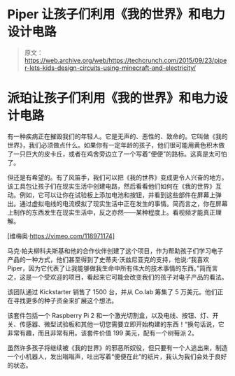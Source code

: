 # Piper 让孩子们利用《我的世界》和电力设计电路 

> 原文：<https://web.archive.org/web/https://techcrunch.com/2015/09/23/piper-lets-kids-design-circuits-using-minecraft-and-electricity/>

# 派珀让孩子们利用《我的世界》和电力设计电路

有一种疾病正在摧毁我们的年轻人。它是无声的、恶性的、致命的。它叫做《我的世界》，我们必须做点什么。如果你有一定年龄的孩子，他们很可能用黄色积木做了一只巨大的皮卡丘，或者在鸡舍旁边立了一个写着“便便”的路标。这真是太可怕了。

但还是有希望的。有了风笛手，我们可以把《我的世界》变成更令人兴奋的地方。该工具包让孩子们在现实生活中创建电路，然后看看他们如何在《我的世界》互动。例如，它可以让你在试验板上添加电池和按钮，并看到这些部件在屏幕上弹出。通过虚拟电线的电流模拟了现实生活中正在发生的事情。简而言之，你在屏幕上制作的东西发生在现实生活中，反之亦然——某种程度上。看视频才能真正理解。

[维梅奥·https://vimeo.com/118971174]

马克·帕夫柳科夫斯基和他的合作伙伴创建了这个项目，作为帮助孩子们学习电子产品的一种方式，他们甚至得到了史蒂夫·沃兹尼亚克的支持，他说:“我喜欢 Piper，因为它代表了让我能够做我生命中所有伟大的技术事情的东西。”简而言之，这是一个受欢迎的项目，看起来它可能会改变我们的孩子对电子产品的看法。

该团队通过 Kickstarter 销售了 1500 台，并从 Co.lab 筹集了 5 万美元。他们正在寻找更多的种子资金来扩展这个想法。

该套件包括一个 Raspberry Pi 2 和一个激光切割盒，以及电线、按钮、灯、开关、传感器、微型试验板和其他一切您需要立即开始构建的东西！“换句话说，它非常有趣，而且非常有用。该套件价值 199 美元，配有一个树莓派 2。

虽然许多孩子将继续被《我的世界》的邪恶所奴役，但只要有一个人逃出来，制造一个小机器人，发出嗡嗡声，吐出写着“便便在此”的纸片，我认为我们会处于良好的状态。
